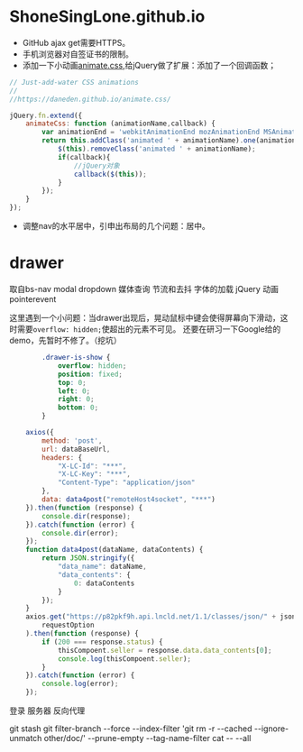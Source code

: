 # ShoneSingLone.github.io

- GitHub ajax get需要HTTPS。
- 手机浏览器对自签证书的限制。
- 添加一下小动画[animate.css](https://daneden.github.io/animate.css/),给jQuery做了扩展：添加了一个回调函数；

```js
// Just-add-water CSS animations
// 
//https://daneden.github.io/animate.css/

jQuery.fn.extend({
	animateCss: function (animationName,callback) {
		var animationEnd = 'webkitAnimationEnd mozAnimationEnd MSAnimationEnd oanimationend animationend';
		return this.addClass('animated ' + animationName).one(animationEnd, function () { 
			$(this).removeClass('animated ' + animationName); 
			if(callback){
                //jQuery对象
				callback($(this));
			}
		});
	}
});
```
- 调整nav的水平居中，引申出布局的几个问题：居中。

# drawer
取自bs-nav
modal
dropdown
媒体查询
节流和去抖
字体的加载
jQuery 动画
pointerevent

这里遇到一个小问题：当drawer出现后，晃动鼠标中键会使得屏幕向下滑动，这时需要`overflow: hidden;`使超出的元素不可见。
还要在研习一下Google给的demo，先暂时不修了。（挖坑）
```css
        .drawer-is-show {
			overflow: hidden;
            position: fixed;
            top: 0;
            left: 0;
            right: 0;
            bottom: 0;
        }
```


```js
    axios({
        method: 'post',
        url: dataBaseUrl,
        headers: {
            "X-LC-Id": "***",
            "X-LC-Key": "***",
            "Content-Type": "application/json"
        },
        data: data4post("remoteHost4socket", "***")
    }).then(function (response) {
        console.dir(response);
    }).catch(function (error) {
        console.dir(error);
	});
	function data4post(dataName, dataContents) {
		return JSON.stringify({
			"data_name": dataName,
			"data_contents": {
				0: dataContents
			}
		});
	}
	axios.get("https://p82pkf9h.api.lncld.net/1.1/classes/json/" + jsonDataId.seller,
        requestOption
    ).then(function (response) {
        if (200 === response.status) {
            thisCompoent.seller = response.data.data_contents[0];
            console.log(thisCompoent.seller);
        }
    }).catch(function (error) {
        console.log(error);
    });

```

登录
服务器
反向代理

git stash
 git filter-branch --force --index-filter 'git rm -r --cached --ignore-unmatch other/doc/' --prune-empty --tag-name-filter cat -- --all